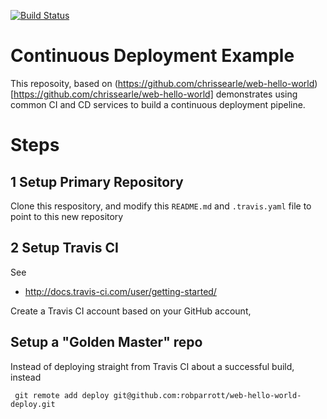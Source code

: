 [![Build Status](https://travis-ci.org/robparrott/web-hello-world.png?branch=master)](https://travis-ci.org/robparrott/web-hello-world)

# Continuous Deployment Example 

This reposoity, based on (https://github.com/chrissearle/web-hello-world)[https://github.com/chrissearle/web-hello-world] demonstrates using common CI and CD services to build a continuous deployment pipeline.

# Steps

## 1 Setup Primary Repository

Clone this respository, and modify this `README.md` and `.travis.yaml` file to point to this new repository

## 2 Setup Travis CI

See

- http://docs.travis-ci.com/user/getting-started/

Create a Travis CI account based on your GitHub account, 



## Setup a "Golden Master" repo

Instead of deploying straight from Travis CI about a successful build, instead 

```
 git remote add deploy git@github.com:robparrott/web-hello-world-deploy.git 
```
